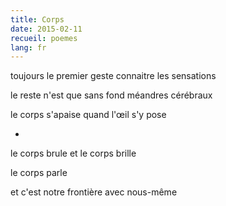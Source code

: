 ```yaml
---
title: Corps
date: 2015-02-11
recueil: poemes
lang: fr
---
```


toujours le premier geste
connaitre les sensations

le reste n'est que sans fond
méandres cérébraux

le corps s'apaise
quand l'œil s'y pose

*

le corps brule
et le corps brille

le corps parle

et c'est notre frontière avec nous-même
